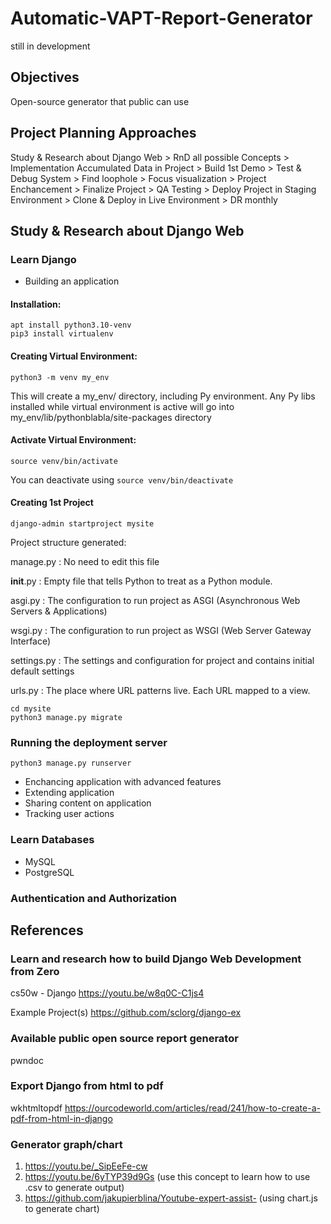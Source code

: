 # Automatic-VAPT-Report-Generator
still in development

## Objectives
Open-source generator that public can use

## Project Planning Approaches
Study & Research about Django Web > RnD all possible Concepts > Implementation Accumulated Data in Project > Build 1st Demo > Test & Debug System > Find loophole > Focus visualization > Project Enchancement > Finalize Project > QA Testing > Deploy Project in Staging Environment > Clone & Deploy in Live Environment > DR monthly

## Study & Research about Django Web

### Learn Django
- Building an application

#### Installation:

    apt install python3.10-venv
    pip3 install virtualenv

#### Creating Virtual Environment:

    python3 -m venv my_env

This will create a my_env/ directory, including Py environment. Any Py libs installed while virtual environment is active will go into my_env/lib/pythonblabla/site-packages directory

#### Activate Virtual Environment:

    source venv/bin/activate

You can deactivate using `source venv/bin/deactivate`

#### Creating 1st Project

    django-admin startproject mysite

Project structure generated:

manage.py : No need to edit this file

__init__.py : Empty file that tells Python to treat as a Python module.

asgi.py : The configuration to run project as ASGI (Asynchronous Web Servers & Applications)

wsgi.py : The configuration to run project as WSGI (Web Server Gateway Interface)

settings.py : The settings and configuration for project and contains initial default settings

urls.py : The place where URL patterns live. Each URL mapped to a view.

    cd mysite
    python3 manage.py migrate

### Running the deployment server

    python3 manage.py runserver

- Enchancing application with advanced features
- Extending application
- Sharing content on application
- Tracking user actions

### Learn Databases
- MySQL
- PostgreSQL

### Authentication and Authorization

## References

### Learn and research how to build Django Web Development from Zero
cs50w - Django
https://youtu.be/w8q0C-C1js4

Example Project(s)
https://github.com/sclorg/django-ex

### Available public open source report generator
pwndoc
<link>

### Export Django from html to pdf
wkhtmltopdf
https://ourcodeworld.com/articles/read/241/how-to-create-a-pdf-from-html-in-django

### Generator graph/chart
1. https://youtu.be/_SipEeFe-cw 
2. https://youtu.be/6yTYP39d9Gs (use this concept to learn how to use .csv to generate output)
3. https://github.com/jakupierblina/Youtube-expert-assist- (using chart.js to generate chart)

